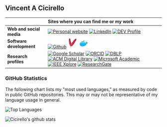 ## Vincent A Cicirello

| | Sites where you can find me or my work |
| :--- | :--- |
| __Web and social media__ | [<img alt="Personal website" src="https://www.cicirello.org/images/favicon.svg" height="32" width="32">](https://www.cicirello.org/) [<img alt="LinkedIn" src="https://www.cicirello.org/images/in.svg" height="32" width="32">](https://www.linkedin.com/in/vacicirello) [<img src="https://d2fltix0v2e0sb.cloudfront.net/dev-badge.svg" alt="DEV Profile" height="32" width="32">](https://dev.to/cicirello) |
| __Software development__ | [<img alt="Github" src="https://www.cicirello.org/images/mark-github-16.svg" height="32" width="32">](https://github.com/cicirello) [<img alt="Maven Central" src="https://github.com/cicirello/cicirello/blob/master/images/maven.svg" height="32" width="32">](https://search.maven.org/search?q=g:org.cicirello) [<img alt="Docker Hub" src="https://github.com/cicirello/cicirello/blob/master/images/docker.svg" height="32" width="32">](https://hub.docker.com/u/cicirello) |
| __Research profiles__ | [<img alt="Google Scholar" src="https://www.cicirello.org/images/gs.svg" height="32" width="32">](http://scholar.google.com/citations?user=wq4N1CoAAAAJ) [<img alt="ORCID" src="https://www.cicirello.org/images/orcid.svg" height="32" width="32">](https://orcid.org/0000-0003-1072-8559) [<img alt="DBLP" src="https://www.cicirello.org/images/dblp.svg" height="32" width="32">](http://dblp.org/pid/57/5754) [<img alt="ACM Digital Library" src="https://www.cicirello.org/images/acm.svg" height="32" width="32">](http://dl.acm.org/author_page.cfm?id=81100638594) [<img alt="Microsoft Academic" src="https://www.cicirello.org/images/microsoftacademic.svg" height="32" width="32">](https://academic.microsoft.com/profile/507gjie3-7641-40f5-e807-009gg36i8eh6/VincentA.Cicirello/) [<img alt="IEEE Xplore" src="https://www.cicirello.org/images/ieee.svg" height="32" width="32">](https://ieeexplore.ieee.org/author/37272496500) [<img alt="ResearchGate" src="https://www.cicirello.org/images/rg.svg" height="32" width="32">](https://www.researchgate.net/profile/Vincent_Cicirello) |

### GitHub Statistics

The following chart lists my "most used languages," as measured by code in public GitHub repositories. This may or may not be representative of my language usage in general.

![Top Languages](https://github-readme-stats.vercel.app/api/top-langs/?username=cicirello&layout=compact&langs_count=5&theme=dark)

![Cicirello's github stats](https://github-readme-stats.vercel.app/api?username=cicirello&show_icons=true&count_private=true&include_all_commits=true&theme=dark)


<!--
**cicirello/cicirello** is a ✨ _special_ ✨ repository because its `README.md` (this file) appears on your GitHub profile.

Here are some ideas to get you started:

- 🔭 I’m currently working on ...
- 🌱 I’m currently learning ...
- 👯 I’m looking to collaborate on ...
- 🤔 I’m looking for help with ...
- 💬 Ask me about ...
- 📫 How to reach me: ...
- 😄 Pronouns: ...
- ⚡ Fun fact: ...
-->
